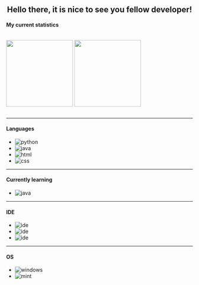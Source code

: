 <div align="center">
   <h2>Hello there, it is nice to see you fellow developer!</h2>
</div>

#### My current statistics
<p align="center" style="display:inline-block;">
    <img height="180em" src="https://github-readme-stats.vercel.app/api?username=cchhaarroonn&show_icons=true&theme=monokai&include_all_commits=true&count_private=true"/>
    <img height="180em" src="https://github-readme-stats.vercel.app/api/top-langs/?username=cchhaarroonn&show_icons=true&theme=monokai&include_all_commits=true&count_private=true"/>
</p>

---

#### Languages
- ![python](https://img.shields.io/badge/-Python-F50069?style=flat-square&logo=python)
- ![java](https://img.shields.io/badge/-Java-F50069?style=flat-square&logo=Java)
- ![html](https://img.shields.io/badge/-HTML-F50069?style=flat-square&logo=HTML5)
- ![css](https://img.shields.io/badge/-CSS-F50069?style=flat-square&logo=CSS3)

---

#### Currently learning
- ![java](https://img.shields.io/badge/-Java-F50069?style=flat-square&logo=java)

---

#### IDE
- ![ide](https://img.shields.io/badge/-VS_Code-F50069?style=flat-square&logo=visual-studio-code)
- ![ide](https://img.shields.io/badge/-Sublime_Text-F50069?style=flat-square&logo=sublime-text)
- ![ide](https://img.shields.io/badge/-IntelliJ_IDEA-F50069?style=flat-square&logo=IntellijIdea)

---

#### OS
- ![windows](https://img.shields.io/badge/-Windows-F50069?style=flat-square&logo=windows)
- ![mint](https://img.shields.io/badge/-Mint-F50069?style=flat-square&logo=debian)
